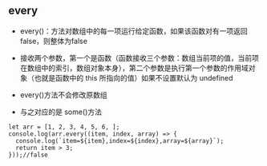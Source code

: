 ## every

- every()：方法对数组中的每一项运行给定函数，如果该函数对有一项返回false，则整体为false

- 接收两个参数，第一个是函数（函数接收三个参数：数组当前项的值，当前项在数组中的索引，数组对象本身），第二个参数是执行第一个参数的作用域对象（也就是函数中的 this 所指向的值）如果不设置默认为 undefined

- every()方法不会修改原数组

- 与之对应的是 some()方法

```
let arr = [1, 2, 3, 4, 5, 6, ];
console.log(arr.every((item, index, array) => {
  console.log(`item=${item},index=${index},array=${array}`);
  return item > 3;
}));//false
```
